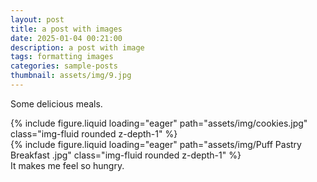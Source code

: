 ```yaml
---
layout: post
title: a post with images
date: 2025-01-04 00:21:00
description: a post with image
tags: formatting images
categories: sample-posts
thumbnail: assets/img/9.jpg
---
```


Some delicious meals.

<div class="row mt-3">
    <div class="col-sm mt-3 mt-md-0">
        {% include figure.liquid loading="eager" path="assets/img/cookies.jpg" class="img-fluid rounded z-depth-1" %}
    </div>
    <div class="col-sm mt-3 mt-md-0">
        {% include figure.liquid loading="eager" path="assets/img/Puff Pastry Breakfast .jpg" class="img-fluid rounded z-depth-1" %}
    </div>
</div>
<div class="caption">
    It makes me feel so hungry.
</div>
